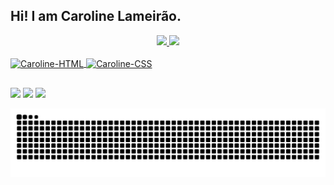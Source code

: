 ## Hi! I am Caroline Lameirão.

<div align="center">
  <a href="https://github.com/Caroline-Lameirao">
  <img height="180em" src="https://github-readme-stats.vercel.app/api?username=Caroline-Lameirao&show_icons=true&theme=dracula&include_all_commits=true&count_private=true"/>
  <img height="180em" src="https://github-readme-stats.vercel.app/api/top-langs/?username=Caroline-Lameirao&layout=compact&langs_count=7&theme=dracula"/>
</div>
  
<div style="display: inline_block"><br>
  <img align="center" alt="Caroline-HTML" height="30" width="60" src="https://img.shields.io/badge/HTML5-E34F26?style=for-the-badge&logo=html5&logoColor=white">
  <img align="center" alt="Caroline-CSS" height="30" width="60" src="https://img.shields.io/badge/CSS3-1572B6?style=for-the-badge&logo=css3&logoColor=white">
 </div>
  
  ##
 
<div> 
  <a href="https://instagram.com/caroll_lameirao" target="_blank"><img src="https://img.shields.io/badge/Instagram-E4405F?style=for-the-badge&logo=instagram&logoColor=white" target="_blank"></a>
 	<a href = "mailto:carolinelameirao@gmail.com"><img src="https://img.shields.io/badge/Gmail-D14836?style=for-the-badge&logo=gmail&logoColor=white" target="_blank"></a>
  <a href="www.linkedin.com/in/carolinelameirao" target="_blank"><img src="https://img.shields.io/badge/LinkedIn-0077B5?style=for-the-badge&logo=linkedin&logoColor=white" target="_blank"></a> 
 
  ![Snake animation](https://github.com/Caroline-Lameirao/carolinelameirao/blob/output/github-contribution-grid-snake.svg)
 
</div>
